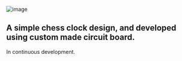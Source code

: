 ![image](https://github.com/user-attachments/assets/daded3d8-2d30-451d-86e2-cf97c80e80fa)

## A simple chess clock design, and developed using custom made circuit board. ##

In continuous development.

